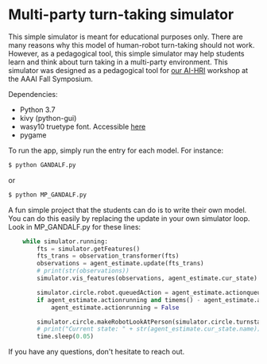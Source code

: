 # Multi-party turn-taking simulator

This simple simulator is meant for educational purposes only. There are many reasons why this 
model of human-robot turn-taking should not work. However, as a pedagogical tool, this simple simulator
may help students learn and think about turn taking in a multi-party environment. This simulator was
designed as a pedagogical tool for [our AI-HRI](http://ai-hri.github.io/2018/) workshop at the AAAI Fall Symposium. 

Dependencies:
* Python 3.7
* kivy (python-gui)
* wasy10 truetype font. Accessible [here](https://github.com/byrongibson/fonts/blob/master/truetype/ttf-lyx/wasy10.ttf)
* pygame

To run the app, simply run the entry for each model. For instance:

```bash
$ python GANDALF.py 
```
or 
```bash
$ python MP_GANDALF.py
```

A fun simple project that the students can do is to write their own model. You can do this easily by 
replacing the update in your own simulator loop. Look in MP_GANDALF.py for these lines:

```python
    while simulator.running:
        fts = simulator.getFeatures()
        fts_trans = observation_transformer(fts)
        observations = agent_estimate.update(fts_trans)
        # print(str(observations))
        simulator.vis_features(observations, agent_estimate.cur_state)

        simulator.circle.robot.queuedAction = agent_estimate.actionqueued
        if agent_estimate.actionrunning and timems() - agent_estimate.action_started_at > 2000:
            agent_estimate.actionrunning = False

        simulator.circle.makeRobotLookAtPerson(simulator.circle.turnstate.whospeaking)
        # print("Current state: " + str(agent_estimate.cur_state.name))
        time.sleep(0.05)
```

If you have any questions, don't hesitate to reach out.  
